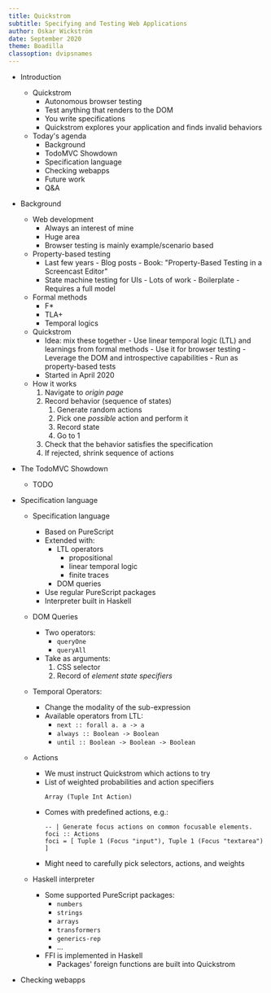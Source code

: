 ```yaml
---
title: Quickstrom
subtitle: Specifying and Testing Web Applications
author: Oskar Wickström
date: September 2020
theme: Boadilla
classoption: dvipsnames
---
```


- Introduction
    - Quickstrom
        - Autonomous browser testing
        - Test anything that renders to the DOM
        - You write specifications
        - Quickstrom explores your application and finds invalid behaviors
    - Today's agenda
        - Background
        - TodoMVC Showdown
        - Specification language
        - Checking webapps
        - Future work
        - Q&A
- Background
    - Web development
        - Always an interest of mine
        - Huge area
        - Browser testing is mainly example/scenario based
    - Property-based testing
        - Last few years
                - Blog posts
                - Book: "Property-Based Testing in a Screencast Editor"
        - State machine testing for UIs
                - Lots of work
                - Boilerplate
                - Requires a full model
    - Formal methods
        - F*
        - TLA+
        - Temporal logics
    - Quickstrom
        - Idea: mix these together
                - Use linear temporal logic (LTL) and learnings from formal methods
                - Use it for browser testing
                - Leverage the DOM and introspective capabilities
                - Run as property-based tests
        - Started in April 2020
    - How it works
        1. Navigate to *origin page*
        2. Record behavior (sequence of states)
            1. Generate random actions
            2. Pick one *possible* action and perform it
            3. Record state
            4. Go to 1
        3. Check that the behavior satisfies the specification
        4. If rejected, shrink sequence of actions

- The TodoMVC Showdown
    - TODO

- Specification language
    - Specification language
        - Based on PureScript
        - Extended with:
            - LTL operators
              - propositional
              - linear temporal logic
              - finite traces
            - DOM queries
        - Use regular PureScript packages
        - Interpreter built in Haskell
    - DOM Queries
        - Two operators:
          - `queryOne`
          - `queryAll`
        - Take as arguments:
          1. CSS selector
          2. Record of _element state specifiers_
    - Temporal Operators:
        - Change the modality of the sub-expression
        - Available operators from LTL:
            - `next :: forall a. a -> a`
            - `always :: Boolean -> Boolean`
            - `until :: Boolean -> Boolean -> Boolean`

    - Actions
        - We must instruct Quickstrom which actions to try
        - List of weighted probabilities and action specifiers
            ```
            Array (Tuple Int Action)
            ```
        - Comes with predefined actions, e.g.:
            ```
            -- | Generate focus actions on common focusable elements.
            foci :: Actions
            foci = [ Tuple 1 (Focus "input"), Tuple 1 (Focus "textarea") ]
            ```
        - Might need to carefully pick selectors, actions, and weights

    
    - Haskell interpreter
        - Some supported PureScript packages:
          - `numbers`
          - `strings`
          - `arrays`
          - `transformers`
          - `generics-rep`
          - ...
        - FFI is implemented in Haskell
            - Packages' foreign functions are built into Quickstrom

- Checking webapps
